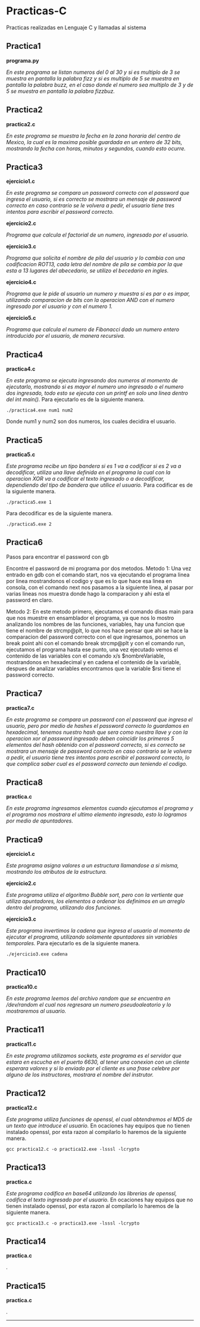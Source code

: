 # Practicas-C
Practicas realizadas en Lenguaje C y llamadas al sistema

## Practica1 
**programa.py**

_En este programa se listan numeros del 0 al 30 y si es multiplo de 3 se muestra en pantalla la palabra fizz y si es multiplo de 
5 se muestra en pantalla la palabra buzz, en el caso donde el numero sea multiplo de 3 y de 5 se muestra en pantalla la palabra 
fizzbuz._

## Practica2 
**practica2.c**

_En este programa se muestra la fecha en la zona horaria del centro de Mexico, la cual es la maxima posible guardada en un entero de 32 bits, mostrando la fecha con horas, minutos y segundos, cuando esto ocurre._

## Practica3
**ejercicio1.c**

_En este programa se compara un password correcto con el password que ingresa el usuario, si es correcto se mostrara un mensaje de password correcto en caso contrario se le volvera a pedir, el usuario tiene tres intentos para escribir el password correcto._

**ejercicio2.c**

_Programa que calcula el factorial de un numero, ingresado por el usuario._

**ejercicio3.c**

_Programa que solicita el nombre de pila del usuario y lo cambia con una codificacion ROT13, cada letra del nombre de pila se cambia por la que esta a 13 lugares del abecedario, se utilizo el becedario en ingles._

**ejercicio4.c**

_Programa que le pide al usuario un numero y muestra si es par o es impar, utilizando comparacion de bits con la operacion AND con el numero ingresado por el usuario y con el numero 1._

**ejercicio5.c**

_Programa que calcula el numero de Fibonacci dado un numero entero introducido por el usuario, de manera recursiva._

## Practica4
**practica4.c**

_En este programa se ejecuta ingresando dos numeros al momento de ejecutarlo, mostrando si es mayor el numero uno ingresado o el numero dos ingresado, todo esto se ejecuta con un printf en solo una linea dentro del int main()._
Para ejecutarlo es de la siguiente manera.
```
./practica4.exe num1 num2
```
Donde num1 y num2 son dos numeros, los cuales decidira el usuario.

## Practica5
**practica5.c**

_Este programa recibe un tipo bandera si es 1 va a codificar si es 2 va a decodificar, utiliza una llave definida en el programa la cual con la operacion XOR va a codificar el texto ingresado o a decodificar, dependiendo del tipo de bandera que utilice el usuario._
Para codificar es de la siguiente manera.
```
./practica5.exe 1
```
Para decodificar es de la siguiente manera.
```
./practica5.exe 2
```

## Practica6

Pasos para encontrar el password con gb

Encontre el password de mi programa por dos metodos.
Metodo 1:
	Una vez entrado en gdb con el comando start, nos va ejecutando el programa linea por linea mostrandonos el codigo y que es lo que 		hace esa linea en consola, con el comando next nos pasamos a la siguiente linea, al pasar por varias lineas nos muestra donde hago 		la comparacion y ahi esta el password en claro.

Metodo 2:
	En este metodo primero, ejecutamos el comando disas main para que nos muestre en ensamblador el programa, ya que nos lo mostro 		analizando los nombres de las funciones, variables, hay una funcion que tiene el nombre de strcmp@plt, lo que nos hace pensar que 		ahi se hace la comparacion del password correcto con el que ingresamos, ponemos un break point ahi con el comando break strcmp@plt y 		con el comando run, ejecutamos el programa hasta ese punto, una vez ejecutado vemos el contenido de las variables con el comando x/s 		$nombreVariable, mostrandonos en hexadecimal y en cadena el contenido de la variable, despues de analizar variables encontramos que 		la variable $rsi tiene el password correcto.

## Practica7
**practica7.c**

_En este programa se compara un password con el password que ingresa el usuario, pero por medio de hashes el password correcto lo guardamos en hexadecimal, tenemos nuestro hash que sera como nuestra llave y con la operacion xor al password ingresado deben coincidir los primeros 5 elementos del hash obtenido con el password correcto, si es correcto se mostrara un mensaje de password correcto en caso contrario se le volvera a pedir, el usuario tiene tres intentos para escribir el password correcto, lo que complica saber cual es el password correcto aun teniendo el codigo._

## Practica8
**practica.c**

_En este programa ingresamos elementos cuando ejecutamos el programa y el programa nos mostrara el ultimo elemento ingresado, esto lo logramos por medio de apuntadores._

## Practica9
**ejercicio1.c**

_Este programa asigna valores a un estructura llamandose a si misma, mostrando los atributos de la estructura._

**ejercicio2.c**

_Este programa utiliza el algoritmo Bubble sort, pero con la vertiente que utiliza apuntadores, los elementos a ordenar los definimos en un arreglo dentro del programa, utilizando dos funciones._

**ejercicio3.c**

_Este programa invertimos la cadena que ingresa el usuario al momento de ejecutar el programa, utilizando solamente apuntadores sin variables temporales._
Para ejecutarlo es de la siguiente manera.
```
./ejercicio3.exe cadena
```

## Practica10
**practica10.c**

_En este programa leemos del archivo random que se encuentra en /dev/random el cual nos regresara un numero pseudoaleatorio y lo mostraremos al usuario._

## Practica11
**practica11.c**

_En este programa utilizamos sockets, este programa es el servidor que estara en escucha en el puerto 6630, al tener una conexion con un cliente esperara valores y si lo enviado por el cliente es una frase celebre por alguno de los instructores, mostrara el nombre del instrutor._

## Practica12
**practica12.c**

_Este programa utiliza funciones de openssl, el cual obtendremos el MD5 de un texto que introduce el usuario._
En ocaciones hay equipos que no tienen instalado openssl, por esta razon al compilarlo lo haremos de la siguiente manera.
```
gcc practica12.c -o practica12.exe -lsssl -lcrypto
```

## Practica13
**practica.c**

_Este programa codifica en base64 utilizando las librerias de openssl, codifica el texto ingresado por el usuario._
En ocaciones hay equipos que no tienen instalado openssl, por esta razon al compilarlo lo haremos de la siguiente manera.
```
gcc practica13.c -o practica13.exe -lsssl -lcrypto
```

## Practica14
**practica.c**

_._

## Practica15
**practica.c**

_._

---
